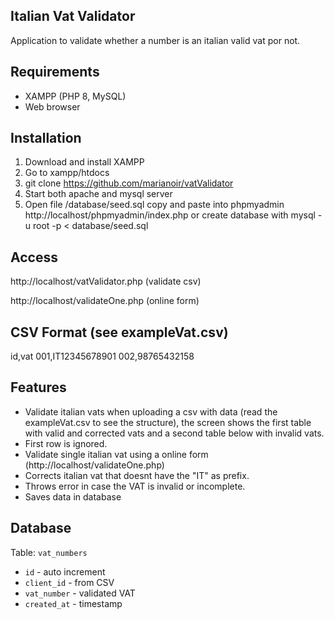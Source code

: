 ## Italian Vat Validator

Application to validate whether a number is an italian valid vat por not. 

## Requirements

- XAMPP (PHP 8, MySQL)
- Web browser

## Installation


1) Download and install XAMPP
2) Go to xampp/htdocs 
3) git clone  https://github.com/marianoir/vatValidator
3) Start both apache and mysql server
4) Open file /database/seed.sql copy and paste into phpmyadmin http://localhost/phpmyadmin/index.php
or create database with  mysql -u root -p < database/seed.sql
 
## Access

http://localhost/vatValidator.php (validate csv)

http://localhost/validateOne.php (online form)

## CSV Format (see exampleVat.csv)
id,vat
001,IT12345678901
002,98765432158

## Features

- Validate italian vats when uploading a csv with data (read the exampleVat.csv to see the structure), the screen shows the first table with valid and corrected vats and a second table below with invalid vats.
- First row is ignored.
- Validate single italian vat using a online form (http://localhost/validateOne.php) 
- Corrects italian vat that doesnt have the "IT" as prefix.
- Throws error in case the VAT is invalid or incomplete.
- Saves data in database

## Database
Table: `vat_numbers`
- `id` - auto increment
- `client_id` - from CSV
- `vat_number` - validated VAT
- `created_at` - timestamp